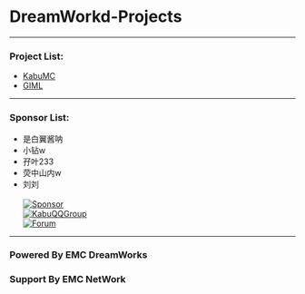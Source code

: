 # DreamWorkd-Projects
------------
### Project List:
- [KabuMC](KabuMC)
- [GIML](GIML)
------------
### Sponsor List:
- 是白翼酱呐
- 小钻w
- 孖叶233
- 荧中山内w
- 刘刘
  <br><br>
  [![Sponsor](https://img.shields.io/badge/Sponsor-EMC_DreamWorks-green?style=for-the-badge)]({https://afdian.net/@Ely_Official})
  <br>
  [![KabuQQGroup](https://img.shields.io/badge/Join-Kabu_QQ_Group-ff69b4?style=for-the-badge)]({https://jq.qq.com/?_wv=1027&k=iJTcpGJf})
  <br>
  [![Forum](https://img.shields.io/badge/Visit-DreamWorks_Forum-red?style=for-the-badge)]({https://forum.emcdw.net})
------------
### Powered By EMC DreamWorks
### Support By EMC NetWork
